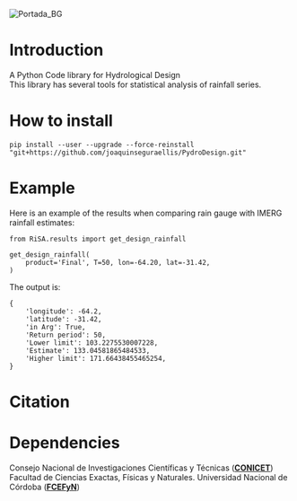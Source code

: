 ![Portada_BG](https://github.com/joaquinseguraellis/PHydroDesign/assets/57773288/0a839427-7e52-42b2-a745-ace74063e8ed)
# Introduction
A Python Code library for Hydrological Design  
This library has several tools for statistical analysis of rainfall series.  
# How to install
```
pip install --user --upgrade --force-reinstall "git+https://github.com/joaquinseguraellis/PydroDesign.git"
```
# Example
Here is an example of the results when comparing rain gauge with IMERG rainfall estimates:
```
from RiSA.results import get_design_rainfall

get_design_rainfall(
    product='Final', T=50, lon=-64.20, lat=-31.42,
)
```
The output is:
```
{
    'longitude': -64.2,
    'latitude': -31.42,
    'in Arg': True,
    'Return period': 50,
    'Lower limit': 103.2275530007228,
    'Estimate': 133.04581865484533,
    'Higher limit': 171.66438455465254,
}
```
# Citation

# Dependencies
Consejo Nacional de Investigaciones Científicas y Técnicas ([**CONICET**](https://www.conicet.gov.ar/))  
Facultad de Ciencias Exactas, Físicas y Naturales. Universidad Nacional de Córdoba ([**FCEFyN**](https://fcefyn.unc.edu.ar/))
